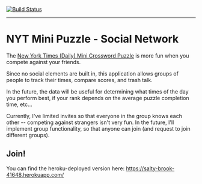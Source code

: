 [![Build Status](https://travis-ci.org/j10sanders/crossword.svg?branch=master)](https://travis-ci.org/j10sanders/crossword)
___

# NYT Mini Puzzle - Social Network

The [New York Times (Daily) Mini Crossword Puzzle](http://www.nytimes.com/crosswords/game/mini) is more fun when you compete against your friends.

Since no social elements are built in, this application allows groups of people to track their times, compare scores, and trash talk.  

In the future, the data will be useful for determining what times of the day you perform best, if your rank depends on the average puzzle completion time, etc... 

Currently, I've limited invites so that everyone in the group knows each other -- competing against strangers isn't very fun.  In the future, I'll implement group functionality, so that anyone can join (and request to join different groups).

## Join!
You can find the heroku-deployed version here: https://salty-brook-41648.herokuapp.com/
